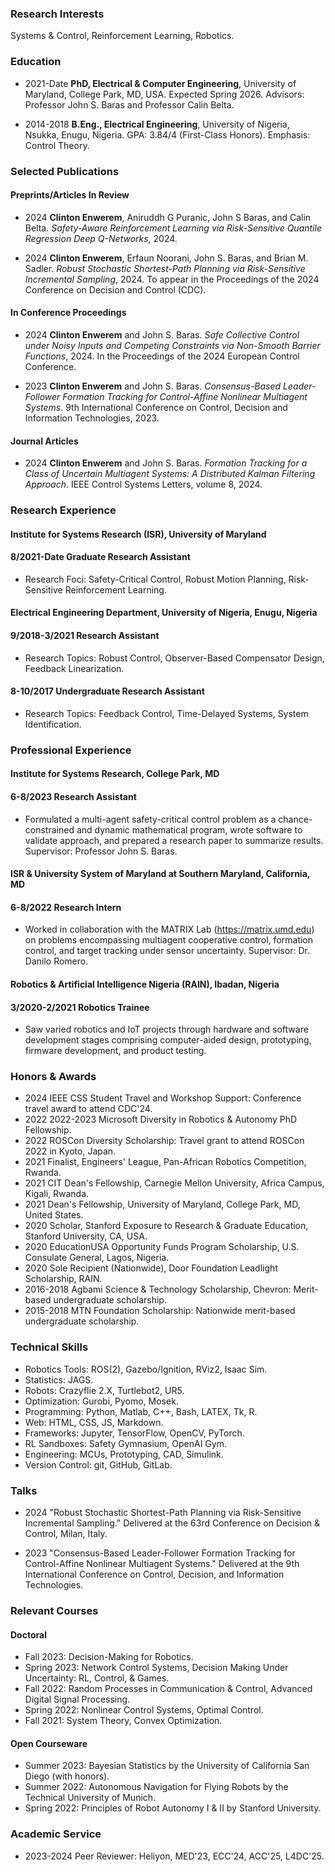 ### Research Interests

Systems & Control, Reinforcement Learning, Robotics.

### Education

- 2021-Date **PhD, Electrical & Computer Engineering**, University of Maryland, College Park, MD, USA. Expected Spring 2026. Advisors: Professor John S. Baras and Professor Calin Belta.

- 2014-2018 **B.Eng., Electrical Engineering**, University of Nigeria, Nsukka, Enugu, Nigeria. GPA: 3.84/4 (First-Class Honors). Emphasis: Control Theory.

### Selected Publications

#### Preprints/Articles In Review

- 2024 **Clinton Enwerem**, Aniruddh G Puranic, John S Baras, and Calin Belta. *Safety-Aware Reinforcement Learning via Risk-Sensitive Quantile Regression Deep Q-Networks*, 2024.

- 2024 **Clinton Enwerem**, Erfaun Noorani, John S. Baras, and Brian M. Sadler. *Robust Stochastic Shortest-Path Planning via Risk-Sensitive Incremental Sampling*, 2024. To appear in the Proceedings of the 2024 Conference on Decision and Control (CDC).

#### In Conference Proceedings

- 2024 **Clinton Enwerem** and John S. Baras. *Safe Collective Control under Noisy Inputs and Competing Constraints via Non-Smooth Barrier Functions*, 2024. In the Proceedings of the 2024 European Control Conference.

- 2023 **Clinton Enwerem** and John S. Baras. *Consensus-Based Leader-Follower Formation Tracking for Control-Affine Nonlinear Multiagent Systems*. 9th International Conference on Control, Decision and Information Technologies, 2023.

#### Journal Articles

- 2024 **Clinton Enwerem** and John S. Baras. *Formation Tracking for a Class of Uncertain Multiagent Systems: A Distributed Kalman Filtering Approach*. IEEE Control Systems Letters, volume 8, 2024.

### Research Experience

#### Institute for Systems Research (ISR), University of Maryland

#### 8/2021-Date Graduate Research Assistant

- Research Foci: Safety-Critical Control, Robust Motion Planning, Risk-Sensitive Reinforcement Learning.

#### Electrical Engineering Department, University of Nigeria, Enugu, Nigeria

#### 9/2018-3/2021 Research Assistant

- Research Topics: Robust Control, Observer-Based Compensator Design, Feedback Linearization.

#### 8-10/2017 Undergraduate Research Assistant

- Research Topics: Feedback Control, Time-Delayed Systems, System Identification.

### Professional Experience

#### Institute for Systems Research, College Park, MD

#### 6-8/2023 Research Assistant

- Formulated a multi-agent safety-critical control problem as a chance-constrained and dynamic mathematical program, wrote software to validate approach, and prepared a research paper to summarize results. Supervisor: Professor John S. Baras.

#### ISR & University System of Maryland at Southern Maryland, California, MD

#### 6-8/2022 Research Intern

- Worked in collaboration with the MATRIX Lab (https://matrix.umd.edu) on problems encompassing multiagent cooperative control, formation control, and target tracking under sensor uncertainty. Supervisor: Dr. Danilo Romero.

#### Robotics & Artificial Intelligence Nigeria (RAIN), Ibadan, Nigeria
#### 3/2020-2/2021 Robotics Trainee

- Saw varied robotics and IoT projects through hardware and software development stages comprising computer-aided design, prototyping, firmware development, and product testing.

### Honors & Awards

- 2024 IEEE CSS Student Travel and Workshop Support: Conference travel award to attend CDC'24.
- 2022 2022-2023 Microsoft Diversity in Robotics & Autonomy PhD Fellowship.
- 2022 ROSCon Diversity Scholarship: Travel grant to attend ROSCon 2022 in Kyoto, Japan.
- 2021 Finalist, Engineers' League, Pan-African Robotics Competition, Rwanda.
- 2021 CIT Dean's Fellowship, Carnegie Mellon University, Africa Campus, Kigali, Rwanda.
- 2021 Dean's Fellowship, University of Maryland, College Park, MD, United States.
- 2020 Scholar, Stanford Exposure to Research & Graduate Education, Stanford University, CA, USA.
- 2020 EducationUSA Opportunity Funds Program Scholarship, U.S. Consulate General, Lagos, Nigeria.
- 2020 Sole Recipient (Nationwide), Door Foundation Leadlight Scholarship, RAIN.
- 2016-2018 Agbami Science & Technology Scholarship, Chevron: Merit-based undergraduate scholarship.
- 2015-2018 MTN Foundation Scholarship: Nationwide merit-based undergraduate scholarship.

### Technical Skills

- Robotics Tools: ROS(2), Gazebo/Ignition, RViz2, Isaac Sim. 
- Statistics: JAGS.
- Robots: Crazyflie 2.X, Turtlebot2, UR5. 
- Optimization: Gurobi, Pyomo, Mosek.
- Programming: Python, Matlab, C++, Bash, LATEX, Tk, R. 
- Web: HTML, CSS, JS, Markdown.
- Frameworks: Jupyter, TensorFlow, OpenCV, PyTorch. 
- RL Sandboxes: Safety Gymnasium, OpenAI Gym.
- Engineering: MCUs, Prototyping, CAD, Simulink. 
- Version Control: git, GitHub, GitLab.

### Talks

- 2024 "Robust Stochastic Shortest-Path Planning via Risk-Sensitive Incremental Sampling." Delivered at the 63rd Conference on Decision & Control, Milan, Italy.

- 2023 "Consensus-Based Leader-Follower Formation Tracking for Control-Affine Nonlinear Multiagent Systems." Delivered at the 9th International Conference on Control, Decision, and Information Technologies.

### Relevant Courses

#### Doctoral

- Fall 2023: Decision-Making for Robotics.
- Spring 2023: Network Control Systems, Decision Making Under Uncertainty: RL, Control, & Games.
- Fall 2022: Random Processes in Communication & Control, Advanced Digital Signal Processing.
- Spring 2022: Nonlinear Control Systems, Optimal Control.
- Fall 2021: System Theory, Convex Optimization.

#### Open Courseware

- Summer 2023: Bayesian Statistics by the University of California San Diego (with honors).
- Summer 2022: Autonomous Navigation for Flying Robots by the Technical University of Munich.
- Spring 2022: Principles of Robot Autonomy I & II by Stanford University.

### Academic Service

- 2023-2024 Peer Reviewer: Heliyon, MED'23, ECC'24, ACC'25, L4DC'25.

